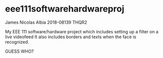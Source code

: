 # eee111softwarehardwareproj
James Nicolas Albia 2018-08139 THQR2

My EEE 111 software/hardware project which includes setting up a filter on a live videofeed
It also includes borders and texts when the face is recognized.

GUESS WHO?
